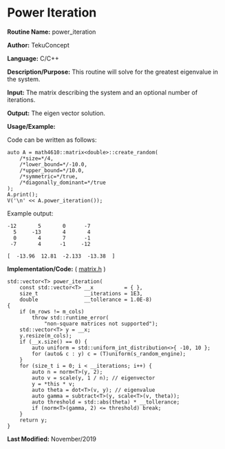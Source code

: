 # Power Iteration

**Routine Name:** power_iteration

**Author:** TekuConcept

**Language:** C/C++

**Description/Purpose:** This routine will solve for the greatest eigenvalue in the system.

**Input:** The matrix describing the system and an optional number of iterations.

**Output:** The eigen vector solution.

**Usage/Example:**

Code can be written as follows:

    auto A = math4610::matrix<double>::create_random(
        /*size=*/4,
        /*lower_bound=*/-10.0,
        /*upper_bound=*/10.0,
        /*symmetric=*/true,
        /*diagonally_dominant=*/true
    );
    A.print();
    V('\n' << A.power_iteration());

Example output:

    -12       5       0      -7
      5     -13       4       4
      0       4       7      -1
     -7       4      -1     -12

    [  -13.96  12.81  -2.133  -13.38  ]

**Implementation/Code:** ( [matrix.h](https://github.com/TekuConcept/math4610/blob/master/modules/include/matrix.h) )

    std::vector<T> power_iteration(
        const std::vector<T> __x          = { },
        size_t               __iterations = 1E3,
        double               __tollerance = 1.0E-8)
    {
        if (m_rows != m_cols)
            throw std::runtime_error(
                "non-square matrices not supported");
        std::vector<T> y = __x;
        y.resize(m_cols);
        if (__x.size() == 0) {
            auto uniform = std::uniform_int_distribution<>{ -10, 10 };
            for (auto& c : y) c = (T)uniform(s_random_engine);
        }
        for (size_t i = 0; i < __iterations; i++) {
            auto n = norm<T>(y, 2);
            auto v = scale(y, 1 / n); // eigenvector
            y = *this * v;
            auto theta = dot<T>(v, y); // eigenvalue
            auto gamma = subtract<T>(y, scale<T>(v, theta));
            auto threshold = std::abs(theta) * __tollerance;
            if (norm<T>(gamma, 2) <= threshold) break;
        }
        return y;
    }

**Last Modified:** November/2019
